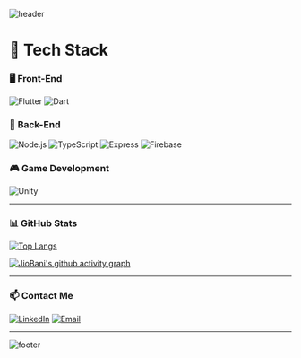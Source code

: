 ![header](https://capsule-render.vercel.app/api?type=waving&color=gradient&customColorList=85d69e,92e3a9,cfeccd&height=120&animation=fadeIn&section=header&text=JioBani🍵&fontAlign=70)

# 🚀 Tech Stack

### 🖥️ **Front-End**
![Flutter](https://img.shields.io/badge/Flutter-02569B?style=flat-square&logo=flutter&logoColor=white)
![Dart](https://img.shields.io/badge/Dart-0175C2?style=flat-square&logo=dart&logoColor=white)

### 🔧 **Back-End**
![Node.js](https://img.shields.io/badge/Node.js-43853D?style=flat-square&logo=node.js&logoColor=white)
![TypeScript](https://img.shields.io/badge/TypeScript-007ACC?style=flat-square&logo=typescript&logoColor=white)
![Express](https://img.shields.io/badge/Express.js-404D59?style=flat-square&logo=express)
![Firebase](https://img.shields.io/badge/Firebase-039BE5?style=flat-square&logo=firebase&logoColor=white)

### 🎮 **Game Development**
![Unity](https://img.shields.io/badge/Unity-100000?style=flat-square&logo=unity&logoColor=white)

---

### 📊 **GitHub Stats**

[![Top Langs](https://github-readme-stats.vercel.app/api/top-langs/?username=JioBani&layout=compact&theme=radical)](https://github.com/anuraghazra/github-readme-stats)

[![JioBani's github activity graph](https://github-readme-activity-graph.vercel.app/graph?username=JioBani&theme=github-dark)](https://github.com/ashutosh00710/github-readme-activity-graph)

---

### 📫 **Contact Me**
[![LinkedIn](https://img.shields.io/badge/LinkedIn-0077B5?style=flat-square&logo=linkedin&logoColor=white)](https://www.linkedin.com/in/jiobani)
[![Email](https://img.shields.io/badge/Email-D14836?style=flat-square&logo=gmail&logoColor=white)](mailto:youremail@example.com)

---

![footer](https://capsule-render.vercel.app/api?type=waving&color=gradient&customColorList=85d69e,92e3a9,cfeccd&height=120&section=footer)
